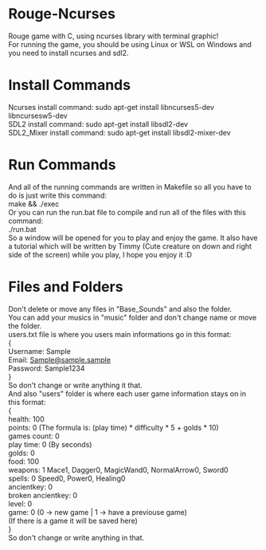 # Rouge-Ncurses
Rouge game with C, using ncurses library with terminal graphic!                           
For running the game, you should be using Linux or WSL on Windows and you need to install ncurses and sdl2.                           
# Install Commands                           
Ncurses install command: sudo apt-get install libncurses5-dev libncursesw5-dev         
SDL2 install command: sudo apt-get install libsdl2-dev         
SDL2_Mixer install command: sudo apt-get install libsdl2-mixer-dev            
# Run Commands
And all of the running commands are written in Makefile so all you have to do is just write this command:                           
make && ./exec                           
Or you can run the run.bat file to compile and run all of the files with this command:                                                      
./run.bat                           
So a window will be opened for you to play and enjoy the game. It also have a tutorial which will be written by Timmy (Cute creature on down and right side of the screen) while you play, I hope you enjoy it :D                           
# Files and Folders
Don't delete or move any files in "Base_Sounds" and also the folder.                           
You can add your musics in "music" folder and don't change name or move the folder.                           
users.txt file is where you users main informations go in this format:                           
{                           
Username: Sample                           
Email: Sample@sample.sample                           
Password: Sample1234                           
}                           
So don't change or write anything it that.                           
And also "users" folder is where each user game information stays on in this format:                           
{                           
health: 100                           
points: 0 (The formula is: (play time) * difficulty * 5 + golds * 10)                           
games count: 0                           
play time: 0 (By seconds)                           
golds: 0                           
food: 100                           
weapons: 1 Mace1, Dagger0, MagicWand0, NormalArrow0, Sword0                           
spells: 0 Speed0, Power0, Healing0                           
ancientkey: 0                           
broken ancientkey: 0                           
level: 0                           
game: 0 (0 -> new game | 1 -> have a previouse game)                           
(If there is a game it will be saved here)                           
}                           
So don't change or write anything in that.                           
